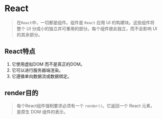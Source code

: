 # React
> 在`React`中，一切都是组件。组件是 `React` 应用 UI 的构建块。这些组件将整个 UI 分成小的独立并可重用的部分。每个组件彼此独立，而不会影响 UI 的其余部分。

## React特点
1. 它使用虚拟DOM 而不是真正的DOM。
2. 它可以进行服务器端渲染。
3. 它遵循单向数据流或数据绑定。


## render目的
> 每个React组件强制要求必须有一个 `render()`。它返回一个 React 元素，是原生 DOM 组件的表示。